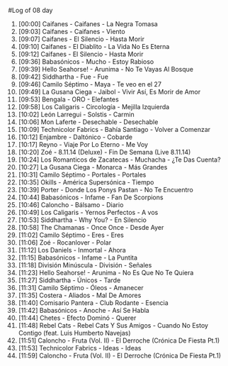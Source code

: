 #Log of 08 day

1. [00:00] Caifanes - Caifanes - La Negra Tomasa
1. [09:03] Caifanes - Caifanes - Viento
1. [09:07] Caifanes - El Silencio - Hasta Morir
1. [09:10] Caifanes - El Diablito - La Vida No Es Eterna
1. [09:12] Caifanes - El Silencio - Hasta Morir
1. [09:36] Babasónicos - Mucho - Estoy Rabioso
1. [09:39] Hello Seahorse! - Arunima - No Te Vayas Al Bosque
1. [09:42] Siddhartha - Fue - Fue
1. [09:46] Camilo Séptimo - Maya - Te veo en el 27
1. [09:49] La Gusana Ciega - Jaibol - Vivir Así, Es Morir de Amor
1. [09:53] Bengala - ORO - Elefantes
1. [09:58] Los Caligaris - Circología - Mejilla Izquierda
1. [10:02] León Larregui - Solstis - Carmin
1. [10:06] Mon Laferte - Desechable - Desechable
1. [10:09] Technicolor Fabrics - Bahía Santiago - Volver a Comenzar
1. [10:12] Enjambre - Daltónico - Cobarde
1. [10:17] Reyno - Viaje Por Lo Eterno - Me Voy
1. [10:20] Zoé - 8.11.14 (Deluxe) - Fin De Semana (Live 8.11.14)
1. [10:24] Los Romanticos de Zacatecas - Muchacha - ¿Te Das Cuenta?
1. [10:27] La Gusana Ciega - Monarca - Más Grandes
1. [10:31] Camilo Séptimo - Portales - Portales
1. [10:35] Okills - América Supersónica - Tiempo
1. [10:39] Porter - Donde Los Ponys Pastan - No Te Encuentro
1. [10:44] Babasónicos - Infame - Fan De Scorpions
1. [10:46] Caloncho - Bálsamo - Diario
1. [10:49] Los Caligaris - Yernos Perfectos - A vos
1. [10:53] Siddhartha - Why You? - En Silencio
1. [10:58] The Chamanas - Once Once - Desde Ayer
1. [11:02] Camilo Séptimo - Eres - Eres
1. [11:06] Zoé - Rocanlover - Polar
1. [11:12] Los Daniels - Inmortal - Ahora
1. [11:15] Babasónicos - Infame - La Puntita
1. [11:18] División Minúscula - División - Señales
1. [11:23] Hello Seahorse! - Arunima - No Es Que No Te Quiera
1. [11:27] Siddhartha - Únicos - Tarde
1. [11:31] Camilo Séptimo - Óleos - Amanecer
1. [11:35] Costera - Aliados - Mal De Amores
1. [11:40] Comisario Pantera - Club Rodante - Esencia
1. [11:42] Babasónicos - Anoche - Así Se Habla
1. [11:44] Chetes - Efecto Dominó - Querer
1. [11:48] Rebel Cats - Rebel Cats Y Sus Amigos - Cuando No Estoy Contigo (feat. Luis Humberto Navejas)
1. [11:51] Caloncho - Fruta (Vol. II) - El Derroche (Crónica De Fiesta Pt.1)
1. [11:53] Technicolor Fabrics - Ideas - Ideas
1. [11:59] Caloncho - Fruta (Vol. II) - El Derroche (Crónica De Fiesta Pt.1)
